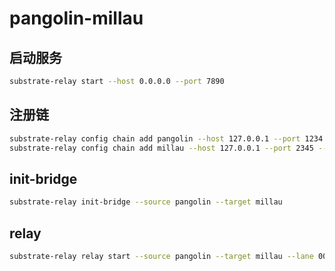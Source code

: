 pangolin-millau
===

## 启动服务

```bash
substrate-relay start --host 0.0.0.0 --port 7890
```

## 注册链

```bash
substrate-relay config chain add pangolin --host 127.0.0.1 --port 1234 --signer //Alice
substrate-relay config chain add millau --host 127.0.0.1 --port 2345 --signer //Alice
```

## init-bridge

```bash
substrate-relay init-bridge --source pangolin --target millau
```

## relay

```bash
substrate-relay relay start --source pangolin --target millau --lane 00000000
```





